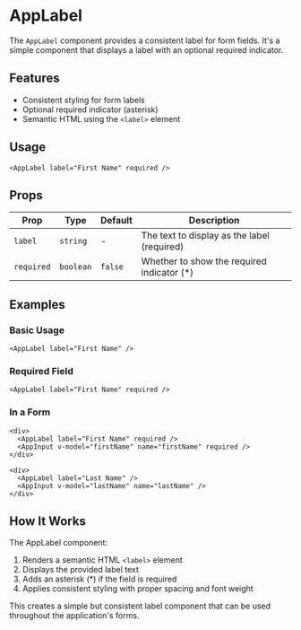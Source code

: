 # AppLabel

The `AppLabel` component provides a consistent label for form fields. It's a simple component that displays a label with an optional required indicator.

## Features

- Consistent styling for form labels
- Optional required indicator (asterisk)
- Semantic HTML using the `<label>` element

## Usage

```vue
<AppLabel label="First Name" required />
```

## Props

| Prop       | Type      | Default | Description                                 |
| ---------- | --------- | ------- | ------------------------------------------- |
| `label`    | `string`  | -       | The text to display as the label (required) |
| `required` | `boolean` | `false` | Whether to show the required indicator (\*) |

## Examples

### Basic Usage

```vue
<AppLabel label="First Name" />
```

### Required Field

```vue
<AppLabel label="First Name" required />
```

### In a Form

```vue
<div>
  <AppLabel label="First Name" required />
  <AppInput v-model="firstName" name="firstName" required />
</div>

<div>
  <AppLabel label="Last Name" />
  <AppInput v-model="lastName" name="lastName" />
</div>
```

## How It Works

The AppLabel component:

1. Renders a semantic HTML `<label>` element
2. Displays the provided label text
3. Adds an asterisk (\*) if the field is required
4. Applies consistent styling with proper spacing and font weight

This creates a simple but consistent label component that can be used throughout the application's forms.
